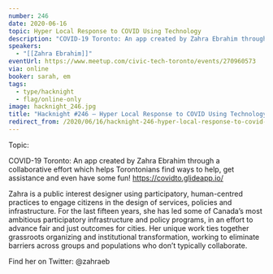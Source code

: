```yaml
---
number: 246
date: 2020-06-16
topic: Hyper Local Response to COVID Using Technology
description: "COVID-19 Toronto: An app created by Zahra Ebrahim through a collaborative effort which helps Torontonians find ways to help, get assistance and even have some fun! https://covidto.glideapp.io/"
speakers:
  - "[[Zahra Ebrahim]]"
eventUrl: https://www.meetup.com/civic-tech-toronto/events/270960573
via: online
booker: sarah, em
tags:
  - type/hacknight
  - flag/online-only
image: hacknight_246.jpg
title: "Hacknight #246 – Hyper Local Response to COVID Using Technology"
redirect_from: /2020/06/16/hacknight-246-hyper-local-response-to-covid-using-technology-with-zahra-ebrahim/
---
```


Topic:

COVID-19 Toronto: An app created by Zahra Ebrahim through a collaborative effort which helps Torontonians find ways to help, get assistance and even have some fun! https://covidto.glideapp.io/

Zahra is a public interest designer using participatory, human-centred practices to engage citizens in the design of services, policies and infrastructure. For the last fifteen years, she has led some of Canada’s most ambitious participatory infrastructure and policy programs, in an effort to advance fair and just outcomes for cities. Her unique work ties together grassroots organizing and institutional transformation, working to eliminate barriers across groups and populations who don’t typically collaborate.

Find her on Twitter: @zahraeb
